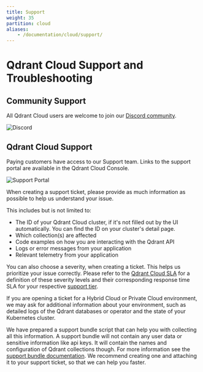 ```yaml
---
title: Support
weight: 35
partition: cloud
aliases:
    - /documentation/cloud/support/
---
```


# Qdrant Cloud Support and Troubleshooting

## Community Support

All Qdrant Cloud users are welcome to join our [Discord community](https://qdrant.to/discord/).

![Discord](/documentation/cloud/discord.png)

## Qdrant Cloud Support

Paying customers have access to our Support team. Links to the support portal are available in the Qdrant Cloud Console. 

![Support Portal](/documentation/cloud/support-portal.png)

When creating a support ticket, please provide as much information as possible to help us understand your issue.

This includes but is not limited to:

* The ID of your Qdrant Cloud cluster, if it's not filled out by the UI automatically. You can find the ID on your cluster's detail page.
* Which collection(s) are affected
* Code examples on how you are interacting with the Qdrant API
* Logs or error messages from your application
* Relevant telemetry from your application

You can also choose a severity, when creating a ticket. This helps us prioritize your issue correctly. Please refer to the [Qdrant Cloud SLA](https://qdrant.to/sla/) for a definition of these severity levels and their corresponding response time SLA for your respective [support tier](/documentation/cloud/premium/).

If you are opening a ticket for a Hybrid Cloud or Private Cloud environment, we may ask for additional information about your environment, such as detailed logs of the Qdrant databases or operator and the state of your Kubernetes cluster.

We have prepared a support bundle script that can help you with collecting all this information. A support bundle will not contain any user data or sensitive information like api keys. It will contain the names and configuration of Qdrant collections though. For more information see the [support bundle documentation](https://github.com/qdrant/qdrant-cloud-support-tools/tree/main/hybrid-cloud-support-bundle). We recommend creating one and attaching it to your support ticket, so that we can help you faster.
